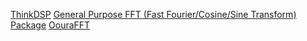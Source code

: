 [ThinkDSP](https://thinkdsp-cn.readthedocs.io/zh-cn/latest/)
[General Purpose FFT (Fast Fourier/Cosine/Sine Transform) Package](https://www.kurims.kyoto-u.ac.jp/~ooura/fft.html)
[OouraFFT](https://github.com/hayguen/OouraFFT/tree/main)